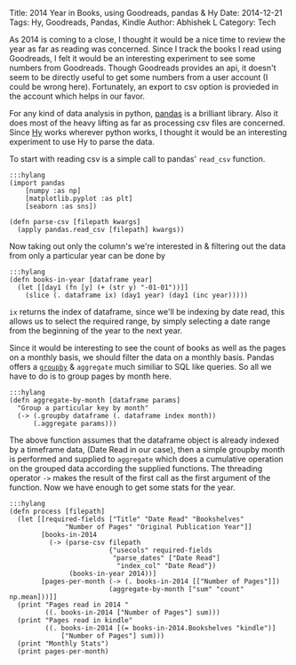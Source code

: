Title: 2014 Year in Books, using Goodreads, pandas & Hy
Date: 2014-12-21
Tags: Hy, Goodreads, Pandas, Kindle
Author: Abhishek L
Category: Tech

As 2014 is coming to a close, I thought it would be a nice time to
review the year as far as reading was concerned. Since I track the
books I read using Goodreads, I felt it would be an interesting
experiment to see some numbers from Goodreads. Though Goodreads
provides an api, it doesn't seem to be directly useful to get some
numbers from a user account (I could be wrong here). Fortunately, an
export to csv option is provieded in the account which helps in our
favor.

For any kind of data analysis in python, [pandas][1] is a brilliant
library. Also it does most of the heavy lifting as far as processing
csv files are concerned. Since [Hy][2] works wherever python works, I
thought it would be an interesting experiment to use Hy to parse the
data.

To start with reading csv is a simple call to pandas' `read_csv`
function.

    :::hylang
	(import pandas
        [numpy :as np]
        [matplotlib.pyplot :as plt]
        [seaborn :as sns])

    (defn parse-csv [filepath kwargs]
	  (apply pandas.read_csv [filepath] kwargs))

Now taking out only the column's we're interested in & filtering out
the data from only a particular year can be done by

	:::hylang
    (defn books-in-year [dataframe year]
	  (let [[day1 (fn [y] (+ (str y) "-01-01"))]]
        (slice (. dataframe ix) (day1 year) (day1 (inc year)))))

`ix` returns the index of dataframe, since we'll be indexing by date
read, this allows us to select the required range, by simply selecting
a date range from the beginning of the year to the next year.

Since it would be interesting to see the count of books as well as the
pages on a monthly basis, we should filter the data on a monthly
basis. Pandas offers a [`groupby`][3] & `aggregate` much similiar to
SQL like queries. So all we have to do is to group pages by month
here.

    :::hylang
	(defn aggregate-by-month [dataframe params]
	  "Group a particular key by month"
      (-> (.groupby dataframe (. dataframe index month))
	      (.aggregate params)))

The above function assumes that the dataframe object is already
indexed by a timeframe data, (Date Read in our case), then a simple
groupby month is performed and supplied to `aggregate` which does a
cumulative operation on the grouped data according the supplied
functions. The threading operator `->` makes the result of the first
call as the first argument of the function. Now we have enough to get
some stats for the year.

    :::hylang
	(defn process [filepath]
	  (let [[required-fields ["Title" "Date Read" "Bookshelves"
                  "Number of Pages" "Original Publication Year"]]
            [books-in-2014
              (-> (parse-csv filepath
                             {"usecols" required-fields
                              "parse_dates" ["Date Read"]
                               "index_col" "Date Read"})
                   (books-in-year 2014))]
            [pages-per-month (-> (. books-in-2014 [["Number of Pages"]])
                             (aggregate-by-month ["sum" "count" np.mean]))]]
      (print "Pages read in 2014 "
             ((. books-in-2014 ["Number of Pages"] sum)))
      (print "Pages read in kindle"
             ((. books-in-2014 [(= books-in-2014.Bookshelves "kindle")]
                 ["Number of Pages"] sum)))
      (print "Monthly Stats")
      (print pages-per-month)

[1]: http://pandas.pydata.org
[2]: http://hylang.org
[3]: http://pandas.pydata.org/pandas-docs/stable/groupby.html
